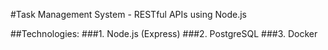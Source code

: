#Task Management System - RESTful APIs using Node.js

##Technologies:
    ###1. Node.js (Express)
    ###2. PostgreSQL
    ###3. Docker